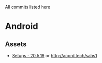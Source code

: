 All commits listed here
# Android
## Assets
* [Setups - 20.5.19](https://github.com/acord-robotics/stellarios/commit/f82e8dccef4ad4c281089ae7686db04ed05ac627) or http://acord.tech/sahs1